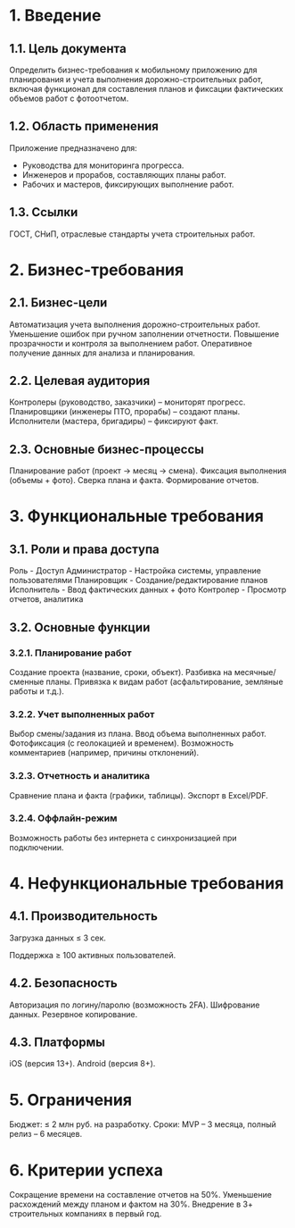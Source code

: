 # 1. Введение
## 1.1. Цель документа
Определить бизнес-требования к мобильному приложению для планирования и учета выполнения дорожно-строительных работ, включая функционал для составления планов и фиксации фактических объемов работ с фотоотчетом.

## 1.2. Область применения
Приложение предназначено для:
- Руководства для мониторинга прогресса.
- Инженеров и прорабов, составляющих планы работ.
- Рабочих и мастеров, фиксирующих выполнение работ.

## 1.3. Ссылки
ГОСТ, СНиП, отраслевые стандарты учета строительных работ.

# 2. Бизнес-требования
## 2.1. Бизнес-цели
Автоматизация учета выполнения дорожно-строительных работ.
Уменьшение ошибок при ручном заполнении отчетности.
Повышение прозрачности и контроля за выполнением работ.
Оперативное получение данных для анализа и планирования.

## 2.2. Целевая аудитория
Контролеры (руководство, заказчики) – мониторят прогресс.
Планировщики (инженеры ПТО, прорабы) – создают планы.
Исполнители (мастера, бригадиры) – фиксируют факт.

## 2.3. Основные бизнес-процессы
Планирование работ (проект → месяц → смена).
Фиксация выполнения (объемы + фото).
Сверка плана и факта.
Формирование отчетов.

# 3. Функциональные требования
## 3.1. Роли и права доступа
Роль - Доступ
Администратор - Настройка системы, управление пользователями
Планировщик - Создание/редактирование планов
Исполнитель - Ввод фактических данных + фото
Контролер - Просмотр отчетов, аналитика

## 3.2. Основные функции
### 3.2.1. Планирование работ
Создание проекта (название, сроки, объект).
Разбивка на месячные/сменные планы.
Привязка к видам работ (асфальтирование, земляные работы и т.д.).

### 3.2.2. Учет выполненных работ
Выбор смены/задания из плана.
Ввод объема выполненных работ.
Фотофиксация (с геолокацией и временем).
Возможность комментариев (например, причины отклонений).

### 3.2.3. Отчетность и аналитика
Сравнение плана и факта (графики, таблицы).
Экспорт в Excel/PDF.

### 3.2.4. Оффлайн-режим
Возможность работы без интернета с синхронизацией при подключении.

# 4. Нефункциональные требования
## 4.1. Производительность
Загрузка данных ≤ 3 сек.

Поддержка ≥ 100 активных пользователей.

## 4.2. Безопасность
Авторизация по логину/паролю (возможность 2FA).
Шифрование данных.
Резервное копирование.

## 4.3. Платформы
iOS (версия 13+).
Android (версия 8+).

# 5. Ограничения
Бюджет: ≤ 2 млн руб. на разработку.
Сроки: MVP – 3 месяца, полный релиз – 6 месяцев.

# 6. Критерии успеха
Сокращение времени на составление отчетов на 50%.
Уменьшение расхождений между планом и фактом на 30%.
Внедрение в 3+ строительных компаниях в первый год.
